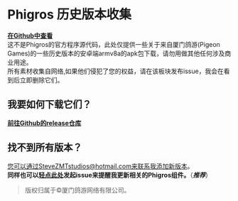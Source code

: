 # Phigros 历史版本收集

[**在Github中查看**](https://github.com/SteveZMTstudios/Phigros-history)<br>
这不是Phigros的官方程序源代码，此处仅提供一些关于来自厦门鸽游(Pigeon Games)的一些历史版本的安卓端armv8a的apk包下载，请勿用做其他任何涉及商业用途。<br>所有素材收集自网络,如果他们侵犯了您的权益，请在该板块发布issue，我会在看到后立即删除它们。
<br>

## 我要如何下载它们？
[**前往Github的release仓库**](https://github.com/SteveZMTstudios/Phigros-history/releases)

## 找不到所有版本？<br>
您可以通过SteveZMTstudios@hotmail.com来联系我添加新版本。<br>
**同样也可以**[**轻点此处**](https://github.com/SteveZMTstudios/Phigros-history/issues)**发起issue来提醒我更新相关的Phigros组件。**（***推荐***）
<br>
> 版权归属于&copy;厦门鸽游网络有限公司。
